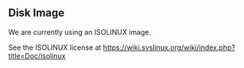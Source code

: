 ## Disk Image

We are currently using an ISOLINUX image.

See the ISOLINUX license at https://wiki.syslinux.org/wiki/index.php?title=Doc/isolinux

